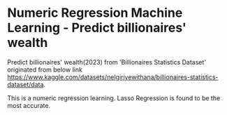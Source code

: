 # Numeric Regression Machine Learning - Predict billionaires' wealth
Predict billionaires' wealth(2023) from 'Billionaires Statistics Dataset' originated from below link
https://www.kaggle.com/datasets/nelgiriyewithana/billionaires-statistics-dataset/data.

This is a numeric regression learning. Lasso Regression is found to be the most accurate.